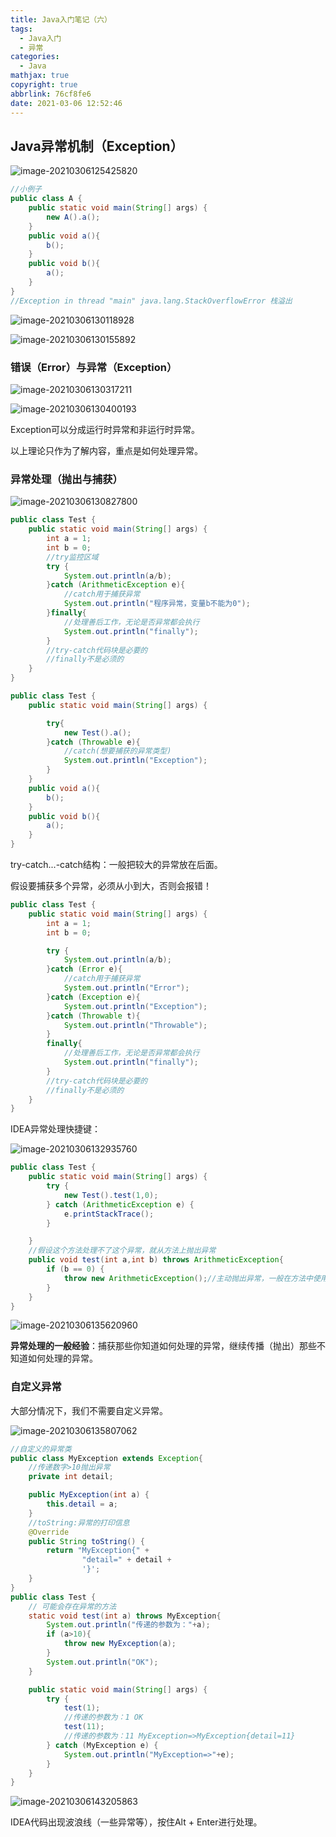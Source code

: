 ```yaml
---
title: Java入门笔记（六）
tags:
  - Java入门
  - 异常
categories:
  - Java
mathjax: true
copyright: true
abbrlink: 76cf8fe6
date: 2021-03-06 12:52:46
---
```


## Java异常机制（Exception）

<!--more-->

![image-20210306125425820](Java入门笔记（六）/image-20210306125425820.png)

```java
//小例子
public class A {
    public static void main(String[] args) {
        new A().a();
    }
    public void a(){
        b();
    }
    public void b(){
        a();
    }
}
//Exception in thread "main" java.lang.StackOverflowError 栈溢出
```

![image-20210306130118928](Java入门笔记（六）/image-20210306130118928.png)

![image-20210306130155892](Java入门笔记（六）/image-20210306130155892.png)

### 错误（Error）与异常（Exception）

![image-20210306130317211](Java入门笔记（六）/image-20210306130317211.png)

![image-20210306130400193](Java入门笔记（六）/image-20210306130400193.png)

Exception可以分成运行时异常和非运行时异常。

以上理论只作为了解内容，重点是如何处理异常。

### 异常处理（抛出与捕获）

![image-20210306130827800](Java入门笔记（六）/image-20210306130827800.png)

```java
public class Test {
    public static void main(String[] args) {
        int a = 1;
        int b = 0;
        //try监控区域
        try {
            System.out.println(a/b);
        }catch (ArithmeticException e){
            //catch用于捕获异常
            System.out.println("程序异常，变量b不能为0");
        }finally{
            //处理善后工作，无论是否异常都会执行
            System.out.println("finally");
        }
        //try-catch代码块是必要的
        //finally不是必须的
    }
}
```

```java
public class Test {
    public static void main(String[] args) {

        try{
            new Test().a();
        }catch (Throwable e){
            //catch(想要捕获的异常类型)
            System.out.println("Exception");
        }
    }
    public void a(){
        b();
    }
    public void b(){
        a();
    }
}
```

try-catch...-catch结构：一般把较大的异常放在后面。

假设要捕获多个异常，必须从小到大，否则会报错！

```java
public class Test {
    public static void main(String[] args) {
        int a = 1;
        int b = 0;

        try {
            System.out.println(a/b);
        }catch (Error e){
            //catch用于捕获异常
            System.out.println("Error");
        }catch (Exception e){
            System.out.println("Exception");
        }catch (Throwable t){
            System.out.println("Throwable");
        }
        finally{
            //处理善后工作，无论是否异常都会执行
            System.out.println("finally");
        }
        //try-catch代码块是必要的
        //finally不是必须的
    }
}
```

IDEA异常处理快捷键：

![image-20210306132935760](Java入门笔记（六）/image-20210306132935760.png)

```java
public class Test {
    public static void main(String[] args) {
        try {
            new Test().test(1,0);
        } catch (ArithmeticException e) {
            e.printStackTrace();
        }

    }
    //假设这个方法处理不了这个异常，就从方法上抛出异常
    public void test(int a,int b) throws ArithmeticException{
        if (b == 0) {
            throw new ArithmeticException();//主动抛出异常，一般在方法中使用
        }
    }
}
```

![image-20210306135620960](Java入门笔记（六）/image-20210306135620960.png)

**异常处理的一般经验**：捕获那些你知道如何处理的异常，继续传播（抛出）那些不知道如何处理的异常。

### 自定义异常

大部分情况下，我们不需要自定义异常。

![image-20210306135807062](Java入门笔记（六）/image-20210306135807062.png)

```java
//自定义的异常类
public class MyException extends Exception{
    //传递数字>10抛出异常
    private int detail;

    public MyException(int a) {
        this.detail = a;
    }
    //toString:异常的打印信息
    @Override
    public String toString() {
        return "MyException{" +
                "detail=" + detail +
                '}';
    }
}
public class Test {
    // 可能会存在异常的方法
    static void test(int a) throws MyException{
        System.out.println("传递的参数为："+a);
        if (a>10){
            throw new MyException(a);
        }
        System.out.println("OK");
    }

    public static void main(String[] args) {
        try {
            test(1);
            //传递的参数为：1 OK
            test(11);
            //传递的参数为：11 MyException=>MyException{detail=11}
        } catch (MyException e) {
            System.out.println("MyException=>"+e);
        }
    }
}
```

![image-20210306143205863](Java入门笔记（六）/image-20210306143205863.png)

IDEA代码出现波浪线（一些异常等），按住Alt + Enter进行处理。

